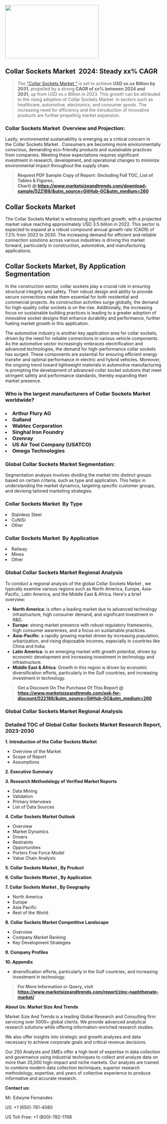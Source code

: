 <p><img class="alignnone size-medium wp-image-20088" src="https://ffe5etoiles.com/wp-content/uploads/2024/12/MST1-300x171.png" alt="" width="300" height="171" /></p><h2 id="ember46" class="ember-view reader-text-block__heading-2">Collar Sockets Market &nbsp;2024: Steady&nbsp;xx% CAGR</h2><blockquote id="ember47" class="ember-view reader-text-block__blockquote">The&nbsp;<a class="app-aware-link " href="https://www.marketsizeandtrends.com/download-sample/522188/&utm_source=GitHub-GC&utm_medium=260" target="_blank" data-test-app-aware-link="">"Collar Sockets Market "</a>&nbsp;is set to achieve&nbsp;<strong>USD&nbsp;xx.xx&nbsp;Billion by 2031,</strong>&nbsp;propelled by a strong&nbsp;<strong>CAGR of&nbsp;xx% between 2024 and 2031,</strong>&nbsp;up from USD xx.x Billion in 2023. This growth can be attributed to the rising adoption of&nbsp;Collar Sockets Market &nbsp;in sectors such as healthcare, automotive, electronics, and consumer goods. The increasing need for efficiency and the introduction of innovative products are further propelling market expansion.</blockquote><h3 id="ember48" class="ember-view reader-text-block__heading-3">Collar Sockets Market &nbsp;Overview and Projection:</h3><p id="ember49" class="ember-view reader-text-block__paragraph">Lastly, environmental sustainability is emerging as a critical concern in the&nbsp;Collar Sockets Market . Consumers are becoming more environmentally conscious, demanding eco-friendly products and sustainable practices from companies. Meeting these expectations requires significant investment in research, development, and operational changes to minimize environmental impact throughout the supply chain.</p><blockquote id="ember50" class="ember-view reader-text-block__blockquote"><strong>Request PDF Sample Copy of Report: (Including Full TOC, List of Tables &amp; Figures, Chart)&nbsp;@&nbsp;<strong><a href="https://www.marketsizeandtrends.com/download-sample/522188/&utm_source=GitHub-GC&utm_medium=260" target="_blank">https://www.marketsizeandtrends.com/download-sample/522188/&utm_source=GitHub-GC&utm_medium=260</a></strong></strong></blockquote><h3 class=""> <h2>Collar Sockets Market</h2><p>The Collar Sockets Market is witnessing significant growth, with a projected market value reaching approximately USD 3.5 billion in 2022. This sector is expected to expand at a robust compound annual growth rate (CAGR) of 7.2% from 2022 to 2030. The increasing demand for efficient and reliable connection solutions across various industries is driving this market forward, particularly in construction, automotive, and manufacturing applications.</p><h2>Collar Sockets Market, By Application Segmentation</h2><p>In the construction sector, collar sockets play a crucial role in ensuring structural integrity and safety. Their robust design and ability to provide secure connections make them essential for both residential and commercial projects. As construction activities surge globally, the demand for high-quality collar sockets is on the rise. Additionally, the increasing focus on sustainable building practices is leading to a greater adoption of innovative socket designs that enhance durability and performance, further fueling market growth in this application.</p><p>The automotive industry is another key application area for collar sockets, driven by the need for reliable connections in various vehicle components. As the automotive sector increasingly embraces electrification and advanced technologies, the demand for high-performance collar sockets has surged. These components are essential for ensuring efficient energy transfer and optimal performance in electric and hybrid vehicles. Moreover, the ongoing trend toward lightweight materials in automotive manufacturing is prompting the development of advanced collar socket solutions that meet stringent safety and performance standards, thereby expanding their market presence.</p></h3><h3 id="" class="">Who is the largest manufacturers of&nbsp;Collar Sockets Market worldwide?</h3><h3 class=""></Li><Li>Arthur Flury AG</Li><Li> Galland</Li><Li> Wabtec Corporation</Li><Li> Singhal Iron Foundry</Li><Li> Ozenray</Li><Li> US Air Tool Company (USATCO)</Li><Li> Omega Technologies</h3><h3 id="ember53" class="ember-view reader-text-block__heading-3">Global&nbsp;Collar Sockets Market Segmentation:</h3><p id="ember54" class="ember-view reader-text-block__paragraph">Segmentation analysis involves dividing the market into distinct groups based on certain criteria, such as type and application. This helps in understanding the market dynamics, targeting specific customer groups, and devising tailored marketing strategies.</p><h3 id="" class="">Collar Sockets Market &nbsp;By Type</h3><p></Li><Li>Stainless Steel</Li><Li> CuNiSi</Li><Li> Other</p><h3 id="" class="">Collar Sockets Market &nbsp;By Application</h3><p class=""></Li><Li>Railway</Li><Li> Mines</Li><Li> Other</p><h3 id="ember62" class="ember-view reader-text-block__heading-3">Global Collar Sockets Market Regional Analysis</h3><p id="ember63" class="ember-view reader-text-block__paragraph">To conduct a regional analysis of the global Collar Sockets Market , we typically examine various regions such as North America, Europe, Asia-Pacific, Latin America, and the Middle East &amp; Africa. Here's a brief overview:</p><ul><li><strong>North America</strong>: is often a leading market due to advanced technology infrastructure, high consumer demand, and significant investment in R&amp;D.</li><li><strong>Europe</strong>: strong market presence with robust regulatory frameworks, high consumer awareness, and a focus on sustainable practices.</li><li><strong>Asia-Pacific</strong>: a rapidly growing market driven by increasing population, urbanization, and rising disposable incomes, especially in countries like China and India.</li><li><strong>Latin America</strong>: is an emerging market with growth potential, driven by economic development and increasing investment in technology and infrastructure.</li><li><strong>Middle East &amp; Africa</strong>: Growth in this region is driven by economic diversification efforts, particularly in the Gulf countries, and increasing investment in technology.</li></ul><blockquote id="ember61" class="ember-view reader-text-block__blockquote"><strong>Get a Discount On The Purchase Of This Report @ <strong><a href="https://html-cleaner.com/" target="">https://www.marketsizeandtrends.com/ask-for-discount/522188/&utm_source=GitHub-GC&utm_medium=260</a></strong></strong></blockquote><h3 id="ember62" class="ember-view reader-text-block__heading-3">Global Collar Sockets Market Regional Analysis</h3><h3 id="" class="">Detailed TOC of Global Collar Sockets Market Research Report, 2023-2030</h3><p id="" class=""><strong>1. Introduction of the Collar Sockets Market </strong></p><ul><li>Overview of the Market</li><li>Scope of Report</li><li>Assumptions</li></ul><p id="" class=""><strong>2. Executive Summary</strong></p><p id="" class=""><strong>3. Research Methodology of Verified Market Reports</strong></p><ul><li>Data Mining</li><li>Validation</li><li>Primary Interviews</li><li>List of Data Sources</li></ul><p id="" class=""><strong>4. Collar Sockets Market Outlook</strong></p><ul><li>Overview</li><li>Market Dynamics</li><li>Drivers</li><li>Restraints</li><li>Opportunities</li><li>Porters Five Force Model</li><li>Value Chain Analysis</li></ul><p id="" class=""><strong>5. Collar Sockets Market , By Product</strong></p><p id="" class=""><strong>6. Collar Sockets Market , By Application</strong></p><p id="" class=""><strong>7. Collar Sockets Market , By Geography</strong></p><ul><li>North America</li><li>Europe</li><li>Asia Pacific</li><li>Rest of the World</li></ul><p id="" class=""><strong>8. Collar Sockets Market Competitive Landscape</strong></p><ul><li>Overview</li><li>Company Market Ranking</li><li>Key Development Strategies</li></ul><p id="" class=""><strong>9. Company Profiles</strong></p><p id="" class=""><strong>10. Appendix</strong></p><ul><li>diversification efforts, particularly in the Gulf countries, and increasing investment in technology.</li></ul><blockquote id="ember65" class="ember-view reader-text-block__blockquote"><strong>For More Information or Query, visit <strong><strong><a href="https://html-cleaner.com/" target="">https://www.marketsizeandtrends.com/report/zinc-naphthenate-market/</a></strong></strong></strong></blockquote><p id="" class=""><strong>About Us: Market Size And Trends</strong></p><p id="" class="">Market Size And Trends is a leading Global Research and Consulting firm servicing over 5000+ global clients. We provide advanced analytical research solutions while offering information-enriched research studies.</p><p id="" class="">We also offer insights into strategic and growth analyses and data necessary to achieve corporate goals and critical revenue decisions.</p><p id="" class="">Our 250 Analysts and SMEs offer a high level of expertise in data collection and governance using industrial techniques to collect and analyze data on more than 25,000 high-impact and niche markets. Our analysts are trained to combine modern data collection techniques, superior research methodology, expertise, and years of collective experience to produce informative and accurate research.</p><p id="" class=""><strong>Contact us:</strong></p><p id="" class="">Mr. Edwyne Fernandes</p><p id="" class="">US: +1 (650)-781-4080</p><p id="" class="">US Toll-Free: +1 (800)-782-1768</p>
